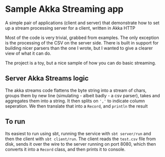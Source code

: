 # Sample Akka Streaming app

A simple pair of applications (client and server) that demonstrate how to set up a stream processing server for a client, written in Akka HTTP

Most of the code is very trivial, grabbed from examples. The only exception is the processing of the CSV on the server side. There is built in support for building nicer parsers than the one I wrote, but I wanted to give a clearer view of what it can do. 

The project is a toy, but a nice sample of how you can do basic streaming.

## Server Akka Streams logic

The akka streams code flattens the byte string into a stream of chars, groups them by new line (simulating - albeit badly - a csv parser), takes and aggregates them into a string. It then splits on `','` to indicate column seperation. We then translate that into a `Record`, and `println` the result

## To run

Its easiest to run using sbt, running the service with `sbt server/run` and then the client with `sbt client/run`. The client reads the `test.csv` file from disk, sends it over the wire to the server running on port 8080, which then converts it into a `Record` class, and then prints it to console.